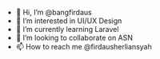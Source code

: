 - 👋 Hi, I’m @bangfirdaus
- 👀 I’m interested in UI/UX Design
- 🌱 I’m currently learning Laravel
- 💞️ I’m looking to collaborate on ASN
- 📫 How to reach me @firdausherliansyah

<!---
bangfirdaus/bangfirdaus is a ✨ special ✨ repository because its `README.md` (this file) appears on your GitHub profile.
You can click the Preview link to take a look at your changes.
--->
